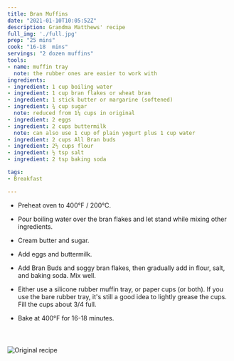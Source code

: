 ```yaml
---
title: Bran Muffins
date: "2021-01-10T10:05:52Z"
description: Grandma Matthews' recipe
full_img: './full.jpg'
prep: "25 mins"
cook: "16-18  mins"
servings: "2 dozen muffins"
tools:
- name: muffin tray
  note: the rubber ones are easier to work with
ingredients:
- ingredient: 1 cup boiling water
- ingredient: 1 cup bran flakes or wheat bran
- ingredient: 1 stick butter or margarine (softened)
- ingredient: ¾ cup sugar
  note: reduced from 1¼ cups in original
- ingredient: 2 eggs
- ingredient: 2 cups buttermilk
  note: can also use 1 cup of plain yogurt plus 1 cup water
- ingredient: 2 cups All Bran buds
- ingredient: 2½ cups flour
- ingredient: ½ tsp salt
- ingredient: 2 tsp baking soda

tags:
- Breakfast

---
```


* Preheat oven to 400°F / 200°C.

* Pour boiling water over the bran flakes and let stand while mixing other ingredients. 

* Cream butter and sugar. 

* Add eggs and buttermilk.

* Add Bran Buds and soggy bran flakes, then gradually add in flour, salt, and baking soda. Mix well.

* Either use a silicone rubber muffin tray, or paper cups (or both). If you use the bare rubber tray, it's still a good idea to lightly grease the cups. Fill the cups about 3/4 full.

* Bake at 400°F for 16-18 minutes.

#### &nbsp;

![Original recipe](./bran-muffins.png)
